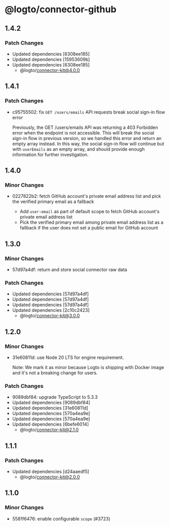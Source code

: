 # @logto/connector-github

## 1.4.2

### Patch Changes

- Updated dependencies [6308ee185]
- Updated dependencies [15953609b]
- Updated dependencies [6308ee185]
  - @logto/connector-kit@4.0.0

## 1.4.1

### Patch Changes

- c95755502: fix `GET /users/emails` API requests break social sign-in flow error

  Previously, the GET /users/emails API was returning a 403 Forbidden error when the endpoint is not accessible. This will break the social sign-in flow in previous version, so we handled this error and return an empty array instead. In this way, the social sign-in flow will continue but with `userEmails` as an empty array, and should provide enough information for further investigation.

## 1.4.0

### Minor Changes

- 0227822b2: fetch GitHub account's private email address list and pick the verified primary email as a fallback

  - Add `user:email` as part of default scope to fetch GitHub account's private email address list
  - Pick the verified primary email among private email address list as a fallback if the user does not set a public email for GitHub account

## 1.3.0

### Minor Changes

- 57d97a4df: return and store social connector raw data

### Patch Changes

- Updated dependencies [57d97a4df]
- Updated dependencies [57d97a4df]
- Updated dependencies [57d97a4df]
- Updated dependencies [2c10c2423]
  - @logto/connector-kit@3.0.0

## 1.2.0

### Minor Changes

- 31e60811d: use Node 20 LTS for engine requirement.

  Note: We mark it as minor because Logto is shipping with Docker image and it's not a breaking change for users.

### Patch Changes

- 9089dbf84: upgrade TypeScript to 5.3.3
- Updated dependencies [9089dbf84]
- Updated dependencies [31e60811d]
- Updated dependencies [570a4ea9e]
- Updated dependencies [570a4ea9e]
- Updated dependencies [6befe6014]
  - @logto/connector-kit@2.1.0

## 1.1.1

### Patch Changes

- Updated dependencies [d24aaedf5]
  - @logto/connector-kit@2.0.0

## 1.1.0

### Minor Changes

- 5581f6476: enable configurable `scope` (#3723)
